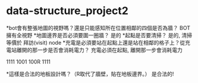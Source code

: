 ﻿# data-structure_project2

*bot會有整張地圖的視野嗎？還是只能感知所在位置相鄰的四個是否為牆？
BOT擁有全視野
*地圖邊界是否必須要圍一圈牆？
是的
*起點是否要清掃？
是的, 清掃 等價於 拜訪(visit) node
*充電是必須要站在起點上還是站在相鄰的格子上？從充電站離開的那一步是否會消耗電力？
充電必須在起點, 離開那一步會消耗電力

1111
1001
100R
1111

*這樣是合法的地板設計嗎？（R取代了牆壁，貼在地板邊界。）
是合法的!
